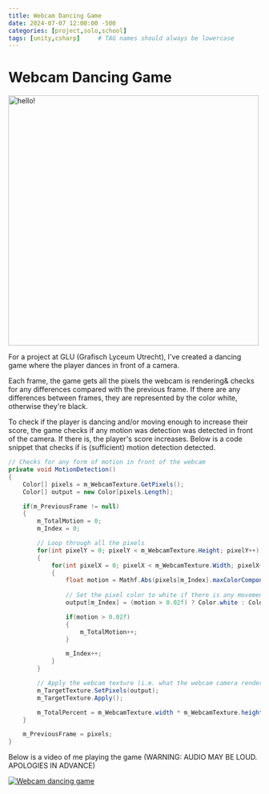 ```yaml
---
title: Webcam Dancing Game
date: 2024-07-07 12:00:00 -500
categories: [project,solo,school]
tags: [unity,csharp]     # TAG names should always be lowercase
---
```


# Webcam Dancing Game

<img src="../assets/images/WebcamGame/dancinggif.gif" width="500" alt="hello!"/>

For a project at GLU (Grafisch Lyceum Utrecht), I've created a dancing game where the player dances in front of a camera.

Each frame, the game gets all the pixels the webcam is rendering& checks for any differences compared with the previous frame. If there are any differences between frames, they are represented by the color white, otherwise they're black.

To check if the player is dancing and/or moving enough to increase their score, the game checks if any motion was detection was detected in front of the camera. If there is, the player's score increases. Below is a code snippet that checks if is (sufficient) motion detection detected.

```C#
// Checks for any form of motion in front of the webcam
private void MotionDetection()
{
    Color[] pixels = m_WebcamTexture.GetPixels();
    Color[] output = new Color[pixels.Length];

    if(m_PreviousFrame != null)
    {
        m_TotalMotion = 0;
        m_Index = 0;

        // Loop through all the pixels
        for(int pixelY = 0; pixelY < m_WebcamTexture.Height; pixelY++)
        {
            for(int pixelX = 0; pixelX < m_WebcamTexture.Width; pixelX++)
            {
                float motion = Mathf.Abs(pixels[m_Index].maxColorComponent - m_PreviousFrame[m_Index].maxColorComponent);
                
                // Set the pixel color to white if there is any movement or black if there isn't any movement
                output[m_Index] = (motion > 0.02f) ? Color.white : Color.black;

                if(motion > 0.02f)
                {
                    m_TotalMotion++;
                }

                m_Index++;
            }
        }

        // Apply the webcam texture (i.e. what the webcam camera renders) & apply it to the target texture
        m_TargetTexture.SetPixels(output);
        m_TargetTexture.Apply();

        m_TotalPercent = m_WebcamTexture.width * m_WebcamTexture.height;
    }

    m_PreviousFrame = pixels;
}
```

Below is a video of me playing the game (WARNING: AUDIO MAY BE LOUD. APOLOGIES IN ADVANCE)

[![Webcam dancing game](https://img.youtube.com/vi/F7mUnIBvoO4/0.jpg)](https://www.youtube.com/watch?v=F7mUnIBvoO4 "Webcam dancing game")
